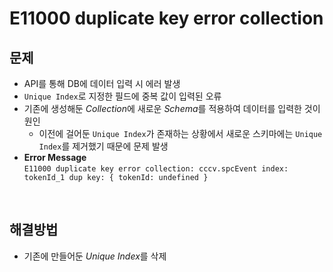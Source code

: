 # E11000 duplicate key error collection

## **문제**

- API를 통해 DB에 데이터 입력 시 에러 발생
- `Unique Index`로 지정한 필드에 중복 값이 입력된 오류
- 기존에 생성해둔 *Collection*에 새로운 *Schema*를 적용하여 데이터를 입력한 것이 원인
  - 이전에 걸어둔 `Unique Index`가 존재하는 상황에서 새로운 스키마에는 `Unique Index`를 제거했기 때문에 문제 발생
- **Error Message**<br>
  `E11000 duplicate key error collection: cccv.spcEvent index: tokenId_1 dup key: { tokenId: undefined }`

<br>

## **해결방법**

- 기존에 만들어둔 *Unique Index*를 삭제
